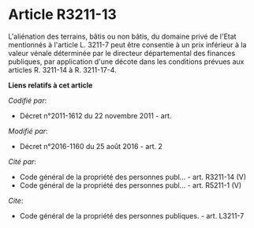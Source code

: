 # Article R3211-13

L'aliénation des terrains, bâtis ou non bâtis, du domaine privé de l'Etat mentionnés à l'article L. 3211-7 peut être
consentie à un prix inférieur à la valeur vénale déterminée par le directeur départemental des finances publiques, par
application d'une décote dans les conditions prévues aux articles R. 3211-14 à R. 3211-17-4.

**Liens relatifs à cet article**

_Codifié par_:

  - Décret n°2011-1612 du 22 novembre 2011 - art.

_Modifié par_:

  - Décret n°2016-1160 du 25 août 2016 - art. 2

_Cité par_:

  - Code général de la propriété des personnes publ... - art. R3211-14 (V)
  - Code général de la propriété des personnes publ... - art. R5211-1 (V)

_Cite_:

  - Code général de la propriété des personnes publiques. - art. L3211-7

